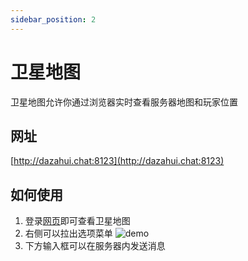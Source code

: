 ```yaml
---
sidebar_position: 2
---
```


# 卫星地图

卫星地图允许你通过浏览器实时查看服务器地图和玩家位置

## 网址

[http://dazahui.chat:8123](http://dazahui.chat:8123)

## 如何使用

1. 登录[网页](http://dazahui.chat:8123)即可查看卫星地图
2. 右侧可以拉出选项菜单
![demo](/img/online-map-demo1.png)
3. 下方输入框可以在服务器内发送消息